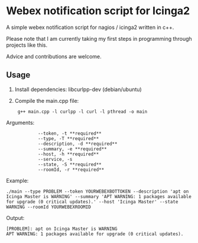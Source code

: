 # Webex notification script for Icinga2

A simple webex notification script for nagios / icinga2 written in c++.

Please note that I am currently taking my first steps in programming through projects like this. 

Advice and contributions are welcome. 

## Usage 

1. Install dependencies: libcurlpp-dev (debian/ubuntu)
2. Compile the main.cpp file: 

        g++ main.cpp -l curlpp -l curl -l pthread -o main

Arguments:

                --token, -t **required**
                --type, -T **required**
                --description, -d **required**
                --summary, -e **required**
                --host, -h **required**
                --service, -s 
                --state, -S **required**
                --roomId, -r **required**

Example:

    ./main --type PROBLEM --token YOURWEBEXBOTTOKEN --description 'apt on Icinga Master is WARNING' --summary 'APT WARNING: 1 packages available for upgrade (0 critical updates).' --host 'Icinga Master' --state WARNING --roomId YOURWEBEXROOMID

Output:

    [PROBLEM]: apt on Icinga Master is WARNING
    APT WARNING: 1 packages available for upgrade (0 critical updates).
